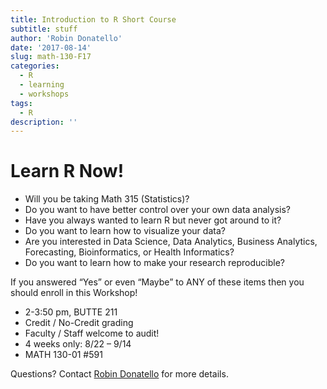 ```yaml
---
title: Introduction to R Short Course
subtitle: stuff
author: 'Robin Donatello'
date: '2017-08-14'
slug: math-130-F17
categories:
  - R
  - learning
  - workshops
tags:
  - R
description: ''
---
```


# Learn R Now!

* Will you be taking Math 315 (Statistics)? 
* Do you want to have better control over your own data analysis? 
* Have you always wanted to learn R but never got around to it? 
* Do you want to learn how to visualize your data?
* Are you interested in Data Science, Data Analytics, Business Analytics, Forecasting, Bioinformatics, or Health Informatics? 
* Do you want to learn how to make your research reproducible? 

If you answered “Yes” or even “Maybe” to ANY of these items then you should enroll in this Workshop! 

* 2-3:50 pm, BUTTE 211
* Credit / No-Credit grading
* Faculty / Staff welcome to audit! 
* 4 weeks only: 8/22 – 9/14 
* MATH 130-01 #591

Questions? Contact [Robin Donatello](mailto:rdonatello@csuchico.edu) for more details. 
